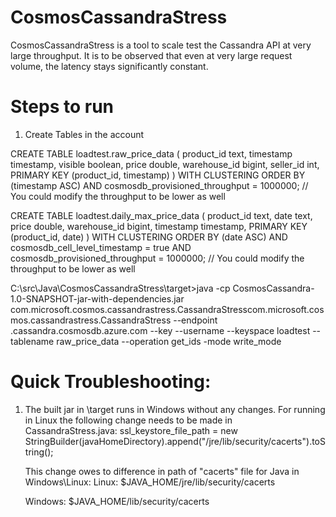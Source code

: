 # CosmosCassandraStress
CosmosCassandraStress is a tool to scale test the Cassandra API at very large throughput. It is to be observed that even at very large request volume, the latency stays significantly constant.

# Steps to run

1. Create Tables in the account

  CREATE TABLE loadtest.raw_price_data (
    product_id text,
    timestamp timestamp,
    visible boolean,
    price double,
    warehouse_id bigint,
    seller_id int,
    PRIMARY KEY (product_id, timestamp)
) WITH CLUSTERING ORDER BY (timestamp ASC)
AND cosmosdb_provisioned_throughput = 1000000; // You could modify the throughput to be lower as well


CREATE TABLE loadtest.daily_max_price_data (
    product_id text,
    date text,
    price double,
    warehouse_id bigint,
    timestamp timestamp,
    PRIMARY KEY (product_id, date)
) WITH CLUSTERING ORDER BY (date ASC)
  AND cosmosdb_cell_level_timestamp = true
AND cosmosdb_provisioned_throughput = 1000000; // You could modify the throughput to be lower as well


C:\src\Java\CosmosCassandraStress\target>java -cp CosmosCassandra-1.0-SNAPSHOT-jar-with-dependencies.jar com.microsoft.cosmos.cassandrastress.CassandraStresscom.microsoft.cosmos.cassandrastress.CassandraStress --endpoint <Cosmos Cassandra Account Name>.cassandra.cosmosdb.azure.com --key <Primary Key from Azure Portal> --username <Username from Azure Portal> --keyspace loadtest --tablename raw_price_data --operation get_ids -mode write_mode


# Quick Troubleshooting:
1. The built jar in \target runs in Windows without any changes. For running in Linux the following change needs to be made in CassandraStress.java:
                ssl_keystore_file_path = new StringBuilder(javaHomeDirectory).append("/jre/lib/security/cacerts").toString();
                
   This change owes to difference in path of "cacerts" file for Java in Windows\Linux:
   Linux: $JAVA_HOME/jre/lib/security/cacerts
   
   Windows: $JAVA_HOME/lib/security/cacerts
   


